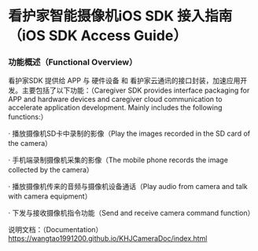 
# 看护家智能摄像机iOS SDK  接入指南（iOS SDK Access Guide）


### 功能概述（Functional Overview）
看护家SDK 提供给 APP 与 硬件设备 和 看护家云通讯的接口封装，加速应用开发。主要包括了以下功能：（Caregiver SDK provides interface packaging for APP and hardware devices and caregiver cloud communication to accelerate application development. Mainly includes the following functions:）

· 播放摄像机SD卡中录制的影像（Play the images recorded in the SD card of the camera）

· 手机端录制摄像机采集的影像（The mobile phone records the image collected by the camera）

· 播放摄像机传来的音频与摄像机设备通话（Play audio from camera and talk with camera equipment）

· 下发与接收摄像机指令功能（Send and receive camera command function）

说明文档：（Documentation）https://wangtao1991200.github.io/KHJCameraDoc/index.html


